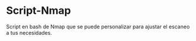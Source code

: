 # Script-Nmap
Script en bash de Nmap que se puede personalizar para ajustar el escaneo a tus necesidades.
